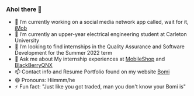 ### Ahoi there 👋

- 🔭 I’m currently working on a social media network app called, wait for it, [iMob](https://imob-app.herokuapp.com)
- 🌱 I’m currently an upper-year electrical engineering student at Carleton University
- 👯 I’m looking to find internships in the Quality Assurance and Software Development for the Summer 2022 term
- 💬 Ask me about My internship experiences at [MobileShop](https://www.themobileshop.ca/en/?gclid=CjwKCAjwopWSBhB6EiwAjxmqDXCB-ZT8qHjssus6B9uL3i0sEfwfX6ujQE62DlR2k2_mWcRaRH37CBoCTTMQAvD_BwE&gclsrc=aw.ds) and [BlackBerryQNX](https://www.themobileshop.ca/en/?gclid=CjwKCAjwopWSBhB6EiwAjxmqDXCB-ZT8qHjssus6B9uL3i0sEfwfX6ujQE62DlR2k2_mWcRaRH37CBoCTTMQAvD_BwE&gclsrc=aw.ds) 
- 📫 Contact info and Resume Portfolio found on my website [Bomi](https://www.bomigaruba.tech)
- 😄 Pronouns: Hiimmm/he
- ⚡ Fun fact: "Just like you got traded, man you don't know your Bomi is"
